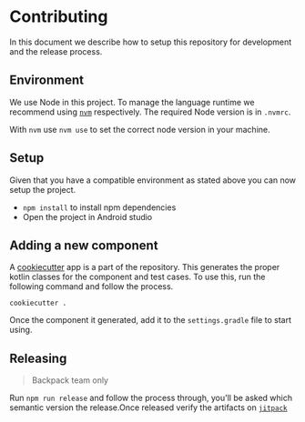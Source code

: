 # Contributing

In this document we describe how to setup this repository for development and the release process.

## Environment

We use Node in this project. To manage the language runtime we recommend using [`nvm`][1] respectively. The required Node version is in `.nvmrc`.

With `nvm` use `nvm use` to set the correct node version in your machine.

## Setup

Given that you have a compatible environment as stated above you can now setup the project.

+ `npm install` to install npm dependencies
+  Open the project in Android studio

## Adding a new component

A [cookiecutter][2] app is a part of the repository. This generates the proper kotlin classes for the component and test cases. To use this, run the following command and follow the process.

`cookiecutter .`

Once the component it generated, add it to the `settings.gradle` file to start using.

## Releasing

> Backpack team only

Run `npm run release` and follow the process through, you'll be asked which semantic version the release.Once released verify the artifacts on [`jitpack`][3]

[1]: https://github.com/creationix/nvm
[2]: https://github.com/audreyr/cookiecutter
[3]: https://jitpack.io/#Skyscanner/backpack-android
